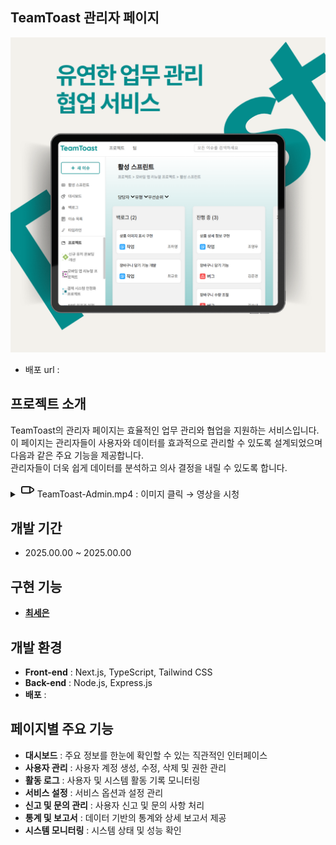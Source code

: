 ## TeamToast 관리자 페이지
<img src="https://github.com/CuteSeeun/Web-TeamToast/blob/main/cover.png" alt="홈 화면 예시" width="600" />

- 배포 url : 


## 프로젝트 소개
TeamToast의 관리자 페이지는 효율적인 업무 관리와 협업을 지원하는 서비스입니다.  
이 페이지는 관리자들이 사용자와 데이터를 효과적으로 관리할 수 있도록 설계되었으며 다음과 같은 주요 기능을 제공합니다.  
관리자들이 더욱 쉽게 데이터를 분석하고 의사 결정을 내릴 수 있도록 합니다.  


<details>
  <summary>
    <svg xmlns="http://www.w3.org/2000/svg" width="24" height="24" viewBox="0 0 24 24" fill="none" stroke="currentColor" stroke-width="2" stroke-linecap="round" stroke-linejoin="round">
  <rect x="3" y="7" width="13" height="10" rx="2" ry="2"></rect>
  <polygon points="16 7 22 11 22 13 16 17 16 7"></polygon>
</svg>
    TeamToast-Admin.mp4  :  이미지 클릭 → 영상을 시청 
  </summary>

  [![유튜브 미리보기 이미지](https://img.youtube.com/vi/4sR4FVVXjDQ/0.jpg)](https://www.youtube.com/watch?v=4sR4FVVXjDQ)
</details>


## 개발 기간
- 2025.00.00 ~ 2025.00.00   

## 구현 기능
- **[최세은](https://github.com/CuteSeeun)**
  

## 개발 환경
- **Front-end** : Next.js, TypeScript, Tailwind CSS
- **Back-end** : Node.js, Express.js
- **배포** : 

## 페이지별 주요 기능
- **대시보드** : 주요 정보를 한눈에 확인할 수 있는 직관적인 인터페이스
- **사용자 관리** : 사용자 계정 생성, 수정, 삭제 및 권한 관리
- **활동 로그** : 사용자 및 시스템 활동 기록 모니터링
- **서비스 설정** : 서비스 옵션과 설정 관리
- **신고 및 문의 관리** : 사용자 신고 및 문의 사항 처리
- **통계 및 보고서** : 데이터 기반의 통계와 상세 보고서 제공
- **시스템 모니터링** : 시스템 상태 및 성능 확인  

